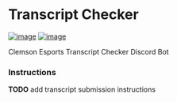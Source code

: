 # Transcript Checker

[![image](https://img.shields.io/badge/code%20style-black-000000.svg)](https://github.com/psf/black) [![image](https://img.shields.io/badge/License-BSD_3--Clause-blue.svg)](https://opensource.org/licenses/BSD-3-Clause)

Clemson Esports Transcript Checker Discord Bot

### Instructions

**TODO** add transcript submission instructions
